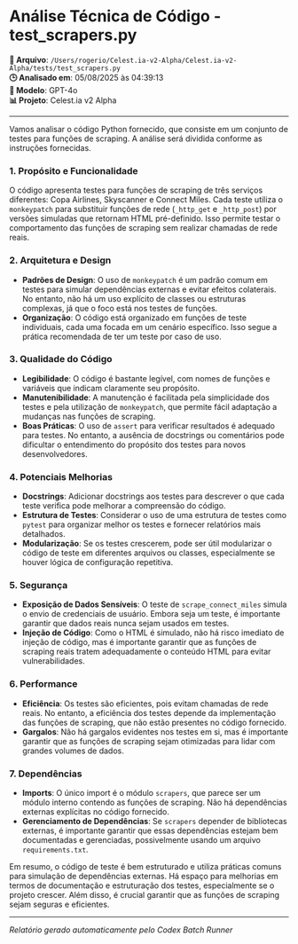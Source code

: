 # Análise Técnica de Código - test_scrapers.py

**📁 Arquivo**: `/Users/rogerio/Celest.ia-v2-Alpha/Celest.ia-v2-Alpha/tests/test_scrapers.py`  
**🕒 Analisado em**: 05/08/2025 às 04:39:13  
**🤖 Modelo**: GPT-4o  
**📊 Projeto**: Celest.ia v2 Alpha  

---

Vamos analisar o código Python fornecido, que consiste em um conjunto de testes para funções de scraping. A análise será dividida conforme as instruções fornecidas.

### 1. Propósito e Funcionalidade

O código apresenta testes para funções de scraping de três serviços diferentes: Copa Airlines, Skyscanner e Connect Miles. Cada teste utiliza o `monkeypatch` para substituir funções de rede (`_http_get` e `_http_post`) por versões simuladas que retornam HTML pré-definido. Isso permite testar o comportamento das funções de scraping sem realizar chamadas de rede reais.

### 2. Arquitetura e Design

- **Padrões de Design**: O uso de `monkeypatch` é um padrão comum em testes para simular dependências externas e evitar efeitos colaterais. No entanto, não há um uso explícito de classes ou estruturas complexas, já que o foco está nos testes de funções.
- **Organização**: O código está organizado em funções de teste individuais, cada uma focada em um cenário específico. Isso segue a prática recomendada de ter um teste por caso de uso.

### 3. Qualidade do Código

- **Legibilidade**: O código é bastante legível, com nomes de funções e variáveis que indicam claramente seu propósito.
- **Manutenibilidade**: A manutenção é facilitada pela simplicidade dos testes e pela utilização de `monkeypatch`, que permite fácil adaptação a mudanças nas funções de scraping.
- **Boas Práticas**: O uso de `assert` para verificar resultados é adequado para testes. No entanto, a ausência de docstrings ou comentários pode dificultar o entendimento do propósito dos testes para novos desenvolvedores.

### 4. Potenciais Melhorias

- **Docstrings**: Adicionar docstrings aos testes para descrever o que cada teste verifica pode melhorar a compreensão do código.
- **Estrutura de Testes**: Considerar o uso de uma estrutura de testes como `pytest` para organizar melhor os testes e fornecer relatórios mais detalhados.
- **Modularização**: Se os testes crescerem, pode ser útil modularizar o código de teste em diferentes arquivos ou classes, especialmente se houver lógica de configuração repetitiva.

### 5. Segurança

- **Exposição de Dados Sensíveis**: O teste de `scrape_connect_miles` simula o envio de credenciais de usuário. Embora seja um teste, é importante garantir que dados reais nunca sejam usados em testes.
- **Injeção de Código**: Como o HTML é simulado, não há risco imediato de injeção de código, mas é importante garantir que as funções de scraping reais tratem adequadamente o conteúdo HTML para evitar vulnerabilidades.

### 6. Performance

- **Eficiência**: Os testes são eficientes, pois evitam chamadas de rede reais. No entanto, a eficiência dos testes depende da implementação das funções de scraping, que não estão presentes no código fornecido.
- **Gargalos**: Não há gargalos evidentes nos testes em si, mas é importante garantir que as funções de scraping sejam otimizadas para lidar com grandes volumes de dados.

### 7. Dependências

- **Imports**: O único import é o módulo `scrapers`, que parece ser um módulo interno contendo as funções de scraping. Não há dependências externas explícitas no código fornecido.
- **Gerenciamento de Dependências**: Se `scrapers` depender de bibliotecas externas, é importante garantir que essas dependências estejam bem documentadas e gerenciadas, possivelmente usando um arquivo `requirements.txt`.

Em resumo, o código de teste é bem estruturado e utiliza práticas comuns para simulação de dependências externas. Há espaço para melhorias em termos de documentação e estruturação dos testes, especialmente se o projeto crescer. Além disso, é crucial garantir que as funções de scraping sejam seguras e eficientes.

---

*Relatório gerado automaticamente pelo Codex Batch Runner*
